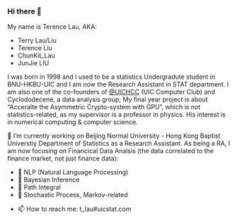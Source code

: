 ### Hi there 👋

<!--
**TerenceLiu98/TerenceLiu98** is a ✨ _special_ ✨ repository because its `README.md` (this file) appears on your GitHub profile.

Here are some ideas to get you started:

- 🔭 I’m currently working on ...
- 🌱 I’m currently learning ...
- 👯 I’m looking to collaborate on ...
- 🤔 I’m looking for help with ...
- 💬 Ask me about ...
- 📫 How to reach me: ...
- 😄 Pronouns: ...
- ⚡ Fun fact: ...
-->

My name is Terence Lau, AKA:

- Terry Lau/Liu
- Terence Liu
- ChunKit_Lau
- JunJie LIU

I was born in 1998 and I used to be a statistics Undergradute student in BNU-HKBU-UIC and I am now the Research Assistant in STAT department.
I am also one of the co-founders of [@UICHCC](https://uichcc.com) (UIC Computer Club) and Cyclododecene, a data analysis group;
My final year project is about “Acceralte the Asymmetric Crypto-system with GPU”, which is not statistics-related, as my supervisor is a professor in physics. His interest is in numerical computing & computer science.

🔭 I’m currently working on Beijing Normal University - Hong Kong Baptist Universtiy Department of Statistics as a Research Assistant. As being a RA, I am now focusing on Financical Data Analsis (the data correlated to the finance market, not just finance data):

* 🚩 NLP (Natural Language Processing)
* 🚩 Bayesian Inference
* 🚩 Path Integral
* 🚩 Stochastic Process, Markov-related

- 📫 How to reach me: t_lau#uicstat.com
